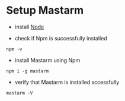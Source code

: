 # Setup Mastarm

* install [Node](node.md)

* check if Npm is successfully installed
```
npm -v
```

* install Mastarm using Npm
```
npm i -g mastarm
```

* verify that Mastarm is installed sccessfully
```
mastarm -V
```
